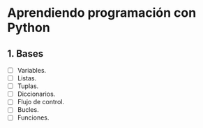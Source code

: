 # Aprendiendo programación con Python

## 1. Bases

- [ ] Variables.
- [ ] Listas.
- [ ] Tuplas.
- [ ] Diccionarios.
- [ ] Flujo de control.
- [ ] Bucles.
- [ ] Funciones.
